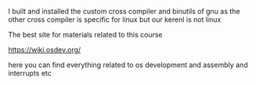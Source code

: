 I built and installed the custom cross compiler and binutils of gnu as the other cross compiler is specific for linux but our kerenl is not linux



The best site for materials related to this course

https://wiki.osdev.org/

here you can find everything related to os development and assembly and interrupts etc
